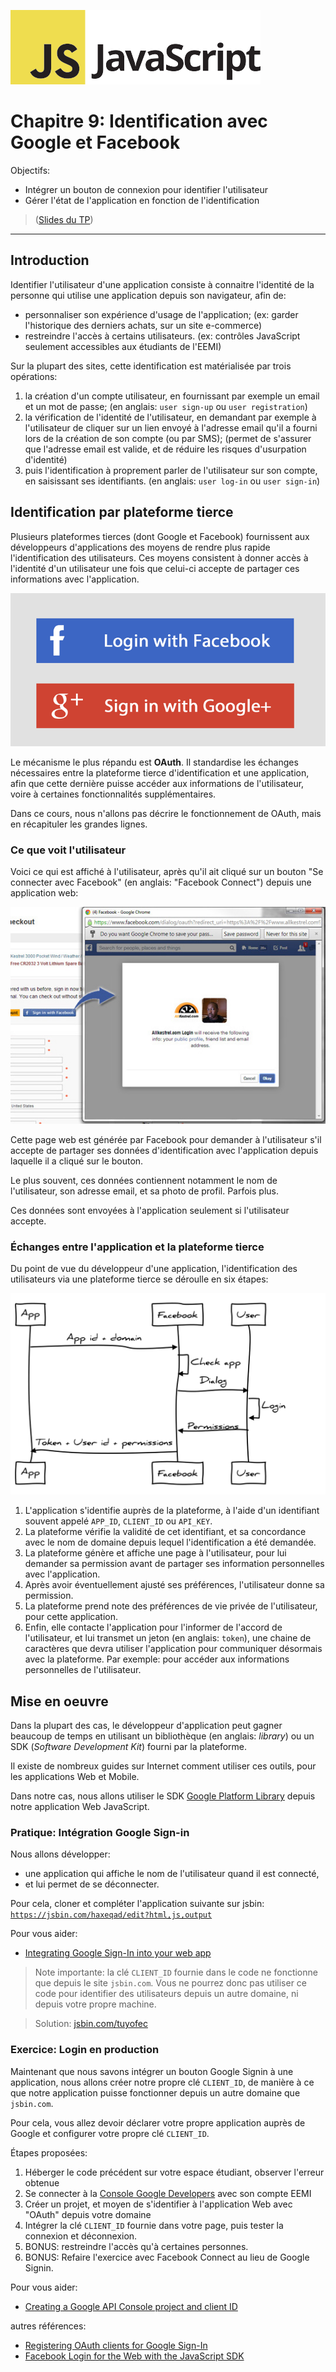 ![Logo JavaScript](js-logo.png)

# Chapitre 9: Identification avec Google et Facebook

Objectifs:

- Intégrer un bouton de connexion pour identifier l'utilisateur
- Gérer l'état de l'application en fonction de l'identification

 > (<a href="./slides/15-auth/index.html" target="_blank">Slides du TP</a>)

---

## Introduction

Identifier l'utilisateur d'une application consiste à connaitre l'identité de la personne qui utilise une application depuis son navigateur, afin de:

- personnaliser son expérience d'usage de l'application; (ex: garder l'historique des derniers achats, sur un site e-commerce)
- restreindre l'accès à certains utilisateurs. (ex: contrôles JavaScript seulement accessibles aux étudiants de l'EEMI)

Sur la plupart des sites, cette identification est matérialisée par trois opérations:

1. la création d'un compte utilisateur, en fournissant par exemple un email et un mot de passe; (en anglais: `user sign-up` ou `user registration`)
2. la vérification de l'identité de l'utilisateur, en demandant par exemple à l'utilisateur de cliquer sur un lien envoyé à l'adresse email qu'il a fourni lors de la création de son compte (ou par SMS); (permet de s'assurer que l'adresse email est valide, et de réduire les risques d'usurpation d'identité)
3. puis l'identification à proprement parler de l'utilisateur sur son compte, en saisissant ses identifiants. (en anglais: `user log-in` ou `user sign-in`)

## Identification par plateforme tierce

Plusieurs plateformes tierces (dont Google et Facebook) fournissent aux développeurs d'applications des moyens de rendre plus rapide l'identification des utilisateurs. Ces moyens consistent à donner accès à l'identité d'un utilisateur une fois que celui-ci accepte de partager ces informations avec l'application.

![boutons facebook connect et google signin](9-img/buttons.png)

Le mécanisme le plus répandu est **OAuth**. Il standardise les échanges nécessaires entre la plateforme tierce d'identification et une application, afin que cette dernière puisse accéder aux informations de l'utilisateur, voire à certaines fonctionnalités supplémentaires.

Dans ce cours, nous n'allons pas décrire le fonctionnement de OAuth, mais en récapituler les grandes lignes.

### Ce que voit l'utilisateur

Voici ce qui est affiché à l'utilisateur, après qu'il ait cliqué sur un bouton "Se connecter avec Facebook" (en anglais: "Facebook Connect") depuis une application web:

![écran autorisation facebook connect](9-img/screenshot.jpg)

Cette page web est générée par Facebook pour demander à l'utilisateur s'il accepte de partager ses données d'identification avec l'application depuis laquelle il a cliqué sur le bouton.

Le plus souvent, ces données contiennent notamment le nom de l'utilisateur, son adresse email, et sa photo de profil. Parfois plus.

Ces données sont envoyées à l'application seulement si l'utilisateur accepte.

### Échanges entre l'application et la plateforme tierce

Du point de vue du développeur d'une application, l'identification des utilisateurs via une plateforme tierce se déroulle en six étapes:

![écran autorisation facebook connect](9-img/diagram.svg)

1. L'application s'identifie auprès de la plateforme, à l'aide d'un identifiant souvent appelé `APP_ID`, `CLIENT_ID` ou `API_KEY`.
2. La plateforme vérifie la validité de cet identifiant, et sa concordance avec le nom de domaine depuis lequel l'identification a été demandée.
3. La plateforme génère et affiche une page à l'utilisateur, pour lui demander sa permission avant de partager ses information personnelles avec l'application.
4. Après avoir éventuellement ajusté ses préférences, l'utilisateur donne sa permission.
5. La plateforme prend note des préférences de vie privée de l'utilisateur, pour cette application.
6. Enfin, elle contacte l'application pour l'informer de l'accord de l'utilisateur, et lui transmet un jeton (en anglais: `token`), une chaine de caractères que devra utiliser l'application pour communiquer désormais avec la plateforme. Par exemple: pour accéder aux informations personnelles de l'utilisateur.

## Mise en oeuvre

Dans la plupart des cas, le développeur d'application peut gagner beaucoup de temps en utilisant un bibliothèque (en anglais: *library*) ou un SDK (*Software Development Kit*) fourni par la plateforme.

Il existe de nombreux guides sur Internet comment utiliser ces outils, pour les applications Web et Mobile.

Dans notre cas, nous allons utiliser le SDK [Google Platform Library](https://developers.google.com/identity/sign-in/web/sign-in) depuis notre application Web JavaScript.

### Pratique: Intégration Google Sign-in

Nous allons développer:

- une application qui affiche le nom de l'utilisateur quand il est connecté,
- et lui permet de se déconnecter.

Pour cela, cloner et compléter l'application suivante sur jsbin: [`https://jsbin.com/haxeqad/edit?html,js,output`](https://jsbin.com/haxeqad/edit?html,js,output)

Pour vous aider:

- [Integrating Google Sign-In into your web app](https://developers.google.com/identity/sign-in/web/sign-in)

> Note importante: la clé `CLIENT_ID` fournie dans le code ne fonctionne que depuis le site `jsbin.com`. Vous ne pourrez donc pas utiliser ce code pour identifier des utilisateurs depuis un autre domaine, ni depuis votre propre machine.

> Solution: [jsbin.com/tuyofec](https://jsbin.com/tuyofec/edit?html,js,output)

### Exercice: Login en production

Maintenant que nous savons intégrer un bouton Google Signin à une application, nous allons créer notre propre clé `CLIENT_ID`, de manière à ce que notre application puisse fonctionner depuis un autre domaine que `jsbin.com`.

Pour cela, vous allez devoir déclarer votre propre application auprès de Google et configurer votre propre clé `CLIENT_ID`.

Étapes proposées:

1. Héberger le code précédent sur votre espace étudiant, observer l'erreur obtenue
2. Se connecter à la [Console Google Developers](https://console.developers.google.com/project/_/apiui/apis/library) avec son compte EEMI
3. Créer un projet, et moyen de s'identifier à l'application Web avec "OAuth" depuis votre domaine
4. Intégrer la clé `CLIENT_ID` fournie dans votre page, puis tester la connexion et déconnexion.
5. BONUS: restreindre l'accès qu'à certaines personnes.
6. BONUS: Refaire l'exercice avec Facebook Connect au lieu de Google Signin.

Pour vous aider:

- [
Creating a Google API Console project and client ID](https://developers.google.com/identity/sign-in/web/devconsole-project)

autres références:
- [Registering OAuth clients for Google Sign-In
](http://android-developers.blogspot.fr/2016/03/registering-oauth-clients-for-google.html)
- [Facebook Login for the Web with the JavaScript SDK](https://developers.facebook.com/docs/facebook-login/web)
